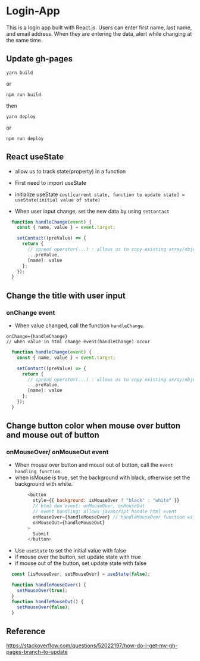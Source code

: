 # Login-App

This is a login app built with React.js. Users can enter first name, last name, and email address. When they are entering the data, alert while changing at the same time.

## Update gh-pages
```
yarn build
```
or

```
npm run build
```

then

```
yarn deploy
```
or
```
npm run deploy
```

## React useState
- allow us to track state(property) in a function
- First need to import useState 
- initialize useState
`cost[current state, function to update state] = useState(initial value of state)`

- When user input change, set the new data by using `setContact`
```javascript
  function handleChange(event) {
    const { name, value } = event.target;

    setContact((preValue) => {
      return {
        // spread operator(...) : allows us to copy existing array/object into another array/object
        ...preValue,
        [name]: value
      };
    });
  }
 ```
## Change the title with user input
### onChange event
- When value changed, call the function `handleChange`.
```
onChange={handleChange}
// when value in html change event(handleChange) occur
```
```javascript
  function handleChange(event) {
    const { name, value } = event.target;

    setContact((preValue) => {
      return {
        // spread operator(...) : allows us to copy existing array/object into another array/object
        ...preValue,
        [name]: value
      };
    });
  }
```
## Change button color when mouse over button and mouse out of button
### onMouseOver/ onMouseOut event
- When mouse over button and moust out of button, call the `event handling function`.
- when isMouse is true, set the background with black, otherwise set the background with white.
```javascript
        <button
          style={{ background: isMouseOver ? "black" : "white" }}
          // html dom event: onMouseOver, onMouseOut
          // event handling: allows javascript handle html event
          onMouseOver={handleMouseOver} // handleMouseOver function will be executed when Mouse over
          onMouseOut={handleMouseOut}
        >
          Submit
        </button>
```
- Use `useState` to set the initial value with false
- if mouse over the button, set update state with true
- if mouse out of the button, set update state with false
```javascript
  const [isMouseOver, setMouseOver] = useState(false);

  function handleMouseOver() {
    setMouseOver(true);
  }
  function handleMouseOut() {
    setMouseOver(false);
  }
```
## Reference
https://stackoverflow.com/questions/52022197/how-do-i-get-my-gh-pages-branch-to-update
